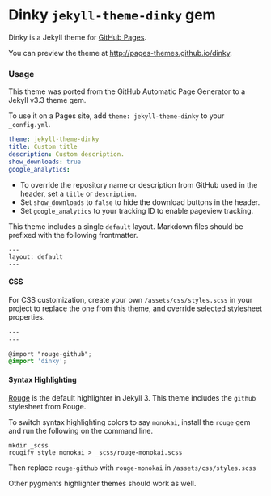 # Dinky `jekyll-theme-dinky` gem

Dinky is a Jekyll theme for [GitHub Pages](https://pages.github.com).

You can preview the theme at http://pages-themes.github.io/dinky.

### Usage

This theme was ported from the GitHub Automatic Page Generator to a Jekyll v3.3 theme gem.

To use it on a Pages site, add `theme: jekyll-theme-dinky` to your `_config.yml`.

```yml
theme: jekyll-theme-dinky
title: Custom title
description: Custom description.
show_downloads: true
google_analytics:
```

- To override the repository name or description from GitHub used in the header, set a `title` or `description`.
- Set `show_downloads` to `false` to hide the download buttons in the header.
- Set `google_analytics` to your tracking ID to enable pageview tracking.

This theme includes a single `default` layout. Markdown files should be prefixed with the following frontmatter.

```
---
layout: default
---

```

#### CSS

For CSS customization, create your own `/assets/css/styles.scss` in your project to replace the one from this theme, and override selected stylesheet properties.

```scss
---
---

@import "rouge-github";
@import 'dinky';
```

#### Syntax Highlighting

[Rouge](http://rouge.jneen.net/) is the default highlighter in Jekyll 3. This theme includes the `github` stylesheet from Rouge.

To switch syntax highlighting colors to say `monokai`, install the `rouge` gem and run the following on the command line.

```
mkdir _scss
rougify style monokai > _scss/rouge-monokai.scss
```

Then replace `rouge-github` with `rouge-monokai` in `/assets/css/styles.scss`

Other pygments highlighter themes should work as well.
